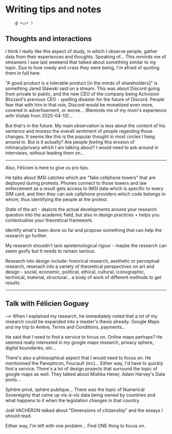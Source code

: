 # Writing tips and notes

        ദ്ദി •⩊• )


## Thoughts and interactions

I think I really like this aspect of study, in which I observe people, gather data from their experiences and thoughts. 
Speaking of... This reminds me of streamers I saw last weekend that talked about something similar to my topic. Due to how rowdy and crass they were being, I'm afraid of quoting them in full here. 

"A good product is a tolerable product [in the minds of shareholders]" is something Jared Slawski said on a stream. This was about Discord going from private to public, and the new CEO of the company being Activision  Blizzard's previous CEO - spelling disaster for the future of Discord. People fear that with him in that role, Discord would be monetized even more, covered in advertisement, or worse... (Reminds me of my mom's experience with Visilab from 2025-04-12)...

But that's in the future.  My main observation is less about the content of his sentence and moreso the overall sentiment of people regarding those changes. It seems like this is the popular thought in most circles I hang around in. But is it actually? Are people *feeling* this erosion of intimacy/privacy which I am talking about? I would need to ask around in interviews, without leading them on...

----- 

Also, Félicien is here to give us pro tips.

He talks about IMSI catches which are "fake cellphone towers" that are deployed during protests. Phones connect to those towers and law enforcement as a result gets access to IMSI data which is specific to every SIM card, and then they can ask callphone providers which code belongs to whom, thus identifying the people at the protest.

State of the art - depicts the actual developments around your research question into  the academic field, but also in design practices + 
helps you contextualise your theoretical framework.

Identify what's been done so far and propose something that can help the research go further.

My research shouldn't lack epistemological rigour - maybe the research can seem goofy but it needs to remain serious.

Research into design include:
historical research, aesthetic or perceptual research, reserach into a variety of theoretical perspectives on art and design - social, economic, political, ethical, cultural, iconographic, technical, material, structural... a body of work of different methods to get results

---

## Talk with Félicien Goguey

--> When I explained my research, he immediately noted that a lot of my research could be expanded into a master's thesis already. Google Maps and my trip to Anière, Terms and Conditions, payments...

 He said that I need to find a service to focus on. Online maps perhaps? He seemed really interested in my google maps research, privacy sphere, digital boundaries, etc...


  There's also a philosophical aspect that I would need to focus on. He mentionned the Panopticon, Foucault (iirc)... Either way, I'd have to quickly find a service. There's a lot of design projects that surround the topic of google maps as well. They talked about Mishka Hener, Adam Harvey's Data pools...


  Sphère privé, sphère publique... There was the topic of Numerical Sovereignty that came up vis-à-vis data being owned by countries and what happens to it when the legislation changes in that country.
  
  Joël VACHERON talked about "Dimensions of citizenship" and the essays I should read.

  Either way, I'm left with one problem... Find ONE thing to focus on.